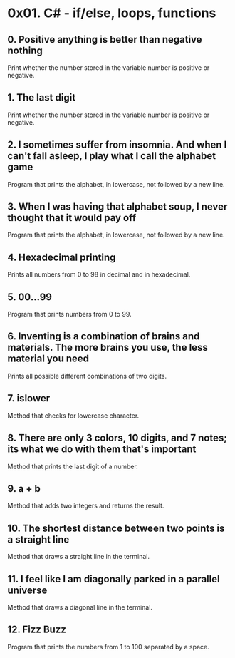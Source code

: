 # 0x01. C# - if/else, loops, functions

## 0. Positive anything is better than negative nothing
Print whether the number stored in the variable number is positive or negative.

## 1. The last digit
Print whether the number stored in the variable number is positive or negative.

## 2. I sometimes suffer from insomnia. And when I can't fall asleep, I play what I call the alphabet game
Program that prints the alphabet, in lowercase, not followed by a new line.

## 3. When I was having that alphabet soup, I never thought that it would pay off
Program that prints the alphabet, in lowercase, not followed by a new line.

## 4. Hexadecimal printing
Prints all numbers from 0 to 98 in decimal and in hexadecimal.

## 5. 00...99
Program that prints numbers from 0 to 99.

## 6. Inventing is a combination of brains and materials. The more brains you use, the less material you need
Prints all possible different combinations of two digits.

## 7. islower
Method that checks for lowercase character.

## 8. There are only 3 colors, 10 digits, and 7 notes; its what we do with them that's important
Method that prints the last digit of a number.

## 9. a + b
Method that adds two integers and returns the result.

## 10. The shortest distance between two points is a straight line
Method that draws a straight line in the terminal.

## 11. I feel like I am diagonally parked in a parallel universe
Method that draws a diagonal line in the terminal.

## 12. Fizz Buzz
Program that prints the numbers from 1 to 100 separated by a space.
